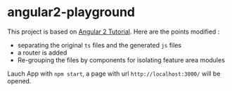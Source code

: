 # angular2-playground

This project is based on [Angular 2 Tutorial](https://angular.io/docs/ts/latest/tutorial/). Here are the points modified :
* separating the original `ts` files and the generated `js` files
* a router is added
* Re-grouping the files by components for isolating feature area modules

Lauch App with `npm start`, a page with url `http://localhost:3000/` will be opened.
